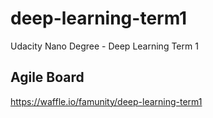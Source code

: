 # deep-learning-term1
Udacity Nano Degree - Deep Learning Term 1

## Agile Board
https://waffle.io/famunity/deep-learning-term1
